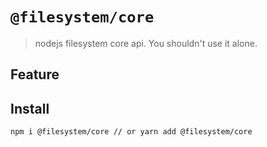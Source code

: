# `@filesystem/core`

> nodejs filesystem core api. You shouldn't use it alone.

## Feature


## Install

```bash
npm i @filesystem/core // or yarn add @filesystem/core
```


